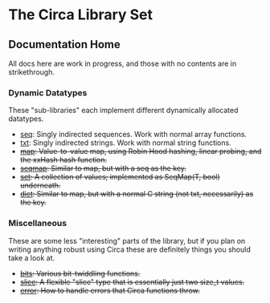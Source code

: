 # The Circa Library Set

## Documentation Home

All docs here are work in progress, and those with no contents are in strikethrough.

### Dynamic Datatypes

These "sub-libraries" each implement different dynamically allocated datatypes. 

- [seq](seq.md): Singly indirected sequences. Work with normal array functions.
- [txt](txt.md): Singly indirected strings. Work with normal string functions.
- ~~[map](map.md): Value-to-value map, using Robin Hood hashing, linear probing, and the xxHash hash function.~~
- ~~[seqmap](seqmap.md): Similar to map, but with a seq as the key.~~
- ~~[set](set.md): A collection of values; implemented as SeqMap(T, bool) underneath.~~
- ~~[dict](dict.md): Similar to map, but with a normal C string (not txt, necessarily) as the key.~~

### Miscellaneous

These are some less "interesting" parts of the library, but if you plan on
writing anything robust using Circa these are definitely things you should
take a look at.

- ~~[bits](bits.md): Various bit-twiddling functions.~~
- ~~[slice](slice.md): A flexible "slice" type that is essentially just two size_t values.~~
- ~~[error](errors.md): How to handle errors that Circa functions throw.~~
